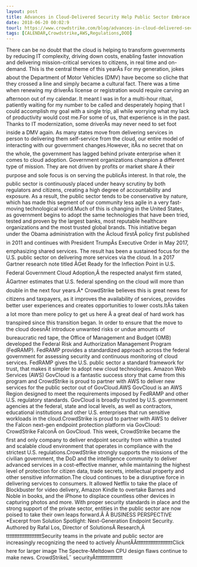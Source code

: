 ```yaml
---
layout: post
title: Advances in Cloud-Delivered Security Help Public Sector Embrace the Cloud
date: 2018-06-20 00:02:9
tourl: https://www.crowdstrike.com/blog/advances-in-cloud-delivered-security-help-public-sector-embrace-the-cloud/
tags: [CALENDAR,Crowdstrike,AWS,Regulations,DOD]
---
```

There can be no doubt that the cloud is helping to transform governments by reducing IT complexity, driving down costs, enabling faster innovation and delivering mission-critical services to citizens, in real time and on-demand. This is the central theme of this yearÂs For my generation, jokes about the Department of Motor Vehicles (DMV) have become so cliche that they crossed a line and simply became a cultural fact. There was a time when renewing my driverÂs license or registration would require carving an afternoon out of my calendar. It meant I was in for a multi-hour ritual, patiently waiting for my number to be called and desperately hoping that I could accomplish my goal with a single trip, all while worrying what my lack of productivity would cost me.For some of us, that experience is in the past. Thanks to IT modernization, some driverÂs may never need to set foot inside a DMV again. As many states move from delivering services in person to delivering them self-service from the cloud, our entire model of interacting with our government changes.However, itÂs no secret that on the whole, the government has lagged behind private enterprise when it comes to cloud adoption. Government organizations champion a different type of mission. They are not driven by profits or market share Â their purpose and sole focus is on serving the publicÂs interest. In that role, the public sector is continuously placed under heavy scrutiny by both regulators and citizens, creating a high degree of accountability and exposure. As a result, the public sector tends to be conservative by nature, which has made this segment of our community less agile in a very fast-moving technological world.Much of this is changing in the United States, as government begins to adopt the same technologies that have been tried, tested and proven by the largest banks, most reputable healthcare organizations and the most trusted global brands. This initiative began under the Obama administration with the Âcloud firstÂ policy first published in 2011 and continues with President TrumpÂs Executive Order in May 2017, emphasizing shared services. The result has been a sustained focus for the U.S. public sector on delivering more services via the cloud. In a 2017 Gartner research note titled ÂGet Ready for the Inflection Point in U.S. Federal Government Cloud Adoption,Â the respected analyst firm stated, ÂGartner estimates that U.S. federal spending on the cloud will more than double in the next four years.Â* CrowdStrike believes this is great news for citizens and taxpayers, as it improves the availability of services, provides better user experiences and creates opportunities to lower costs.ItÂs taken a lot more than mere policy to get us here Â a great deal of hard work has transpired since this transition began. In order to ensure that the move to the cloud doesnÂt introduce unwanted risks or undue amounts of bureaucratic red tape, the Office of Management and Budget (OMB) developed the Federal Risk and Authorization Management Program (FedRAMP). FedRAMP provides a standardized approach across the federal government for assessing security and continuous monitoring of cloud services. FedRAMP gives the U.S. public sector a standard framework for trust, that makes it simpler to adopt new cloud technologies. Amazon Web Services (AWS) GovCloud is a fantastic success story that came from this program and CrowdStrike is proud to partner with AWS to deliver new services for the public sector out of GovCloud.AWS GovCloud is an AWS Region designed to meet the requirements imposed by FedRAMP and other U.S. regulatory standards. GovCloud is broadly trusted by U.S. government agencies at the federal, state and local levels, as well as contractors, educational institutions and other U.S. enterprises that run sensitive workloads in the cloud.CrowdStrike is proud to partner with AWS to deliver the Falcon next-gen endpoint protection platform via GovCloud: CrowdStrike FalconÂ on GovCloud. This week, CrowdStrike became the first and only company to deliver endpoint security from within a trusted and scalable cloud environment that operates in compliance with the strictest U.S. regulations.CrowdStrike strongly supports the missions of the civilian government, the DoD and the intelligence community to deliver advanced services in a cost-effective manner, while maintaining the highest level of protection for citizen data, trade secrets, intellectual property and other sensitive information.The cloud continues to be a disruptive force in delivering services to consumers. It allowed Netflix to take the place of Blockbuster for video delivery, Amazon Kindle to overtake Barnes and Noble in books, and the iPhone to displace countless other devices in capturing photos and more. With proper security standards in place and the strong support of the private sector, entities in the public sector are now poised to take their own leaps forward.Â Â BUSINESS PERSPECTIVE *Excerpt from Solution Spotlight: Next-Generation Endpoint Security. Authored by Rafal Los, Director of SolutionsÂ Research,ÂtttttttttttttttttttttSecurity teams in the private and public sector are increasingly recognizing the need to actively ÂhuntÂÂtttttttttttttttttttttClick here for larger image The Spectre-Meltdown CPU design flaws continue to make news. CrowdStrikeĹ˝ securityÂtttttttttttttttt